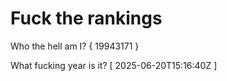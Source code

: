 # Fuck the rankings

Who the hell am I?
{ 19943171 }

What fucking year is it?
[ 2025-06-20T15:16:40Z ]
